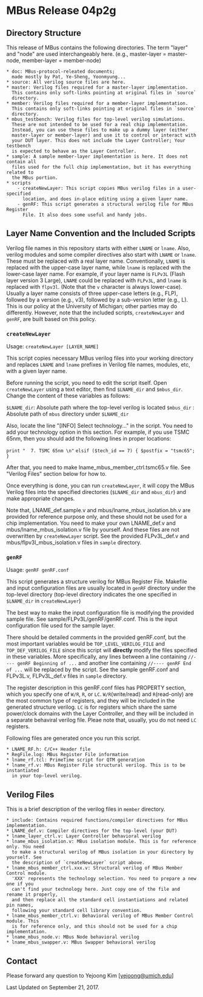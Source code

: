 # MBus Release 04p2g

## Directory Structure

This release of MBus contains the following directories. 
The term "layer" and "node" are used interchangeably here. 
(e.g., master-layer = master-node, member-layer = member-node)

    * doc: MBus-protocol-releated documents; 
      made mostly by Pat, Ye-Sheng, Yoonmyung...
    * source: All verilog source files are here.
    * master: Verilog files required for a master-layer implementation. 
      This contains only soft-links pointing at original files in `source` 
      directory.
    * member: Verilog files required for a member-layer implementation. 
      This contains only soft-links pointing at original files in `source` 
      directory.
    * mbus_testbench: Verilog files for top-level verilog simulations. 
      These are not intended to be used for a real chip implementation. 
      Instead, you can use these files to make up a dummy layer (either 
      master-layer or member-layer) and use it to control or interact with 
      your DUT layer. This does not include the Layer Controller; Your testbench 
      is expected to behave as the Layer Controller.
    * sample: A sample member-layer implementation is here. It does not contain all 
      files used for the full chip implementation, but it has everything related to 
      the MBus portion.
    * scripts
        - createNewLayer: This script copies MBus verilog files in a user-specified 
          location, and does in-place editing using a given layer name.
        - genRF: This script generates a structural verilog file for MBus Register 
          File. It also does some useful and handy jobs.


## Layer Name Convention and the Included Scripts

Verilog file names in this repository starts with either `LNAME` or `lname`. Also,
verilog modules and some compiler directives also start with `LNAME` or `lname`.
These must be replaced with a real layer name. Conventionally, `LNAME` is replaced
with the upper-case layer name, while `lname` is replaced with the lower-case layer
name. For example, if your layer name is `FLPv3L` (Flash layer version 3 Large),
`LNAME` could be replaced with `FLPv3L`, and `lname` is replaced with `flpv3l`.
(Note that the `v` character is always lower-case). Usually a layer name consists
of three upper-case letters (e.g., FLP), followed by a version (e.g., v3), followed
by a sub-version letter (e.g., L). This is our policy at the University of Michigan;
other parties may do differently. However, note that the included scripts,
`createNewLayer` and `genRF`, are built based on this policy.


### `createNewLayer`

Usage: `createNewLayer [LAYER_NAME]`

This script copies necessary MBus verilog files into your working directory and
replaces `LNAME` and `lname` prefixes in Verilog file names, modules, etc,
with a given layer name.

Before running the script, you need to edit the script itself. Open `createNewLayer`
using a text editor, then find `$LNAME_dir` and `$mbus_dir`. Change the content of
these variables as follows:

`$LNAME_dir`: Absolute path where the top-level verilog is located
`$mbus_dir` : Absolute path of `mbus` directory under `$LNAME_dir`

Also, locate the line "\[INFO\] Select technology..." in the script. You need to add
your technology option in this section. For example, if you use TSMC 65nm, then you
should add the following lines in proper locations:

`print "  7. TSMC 65nm \n"`
`elsif ($tech_id == 7) { $postfix = "tsmc65"; }`

After that, you need to make lname_mbus_member_ctrl.tsmc65.v file. See "Verilog Files"
section below for how to.

Once everything is done, you can run `createNewLayer`, it will copy the MBus Verilog 
files into the specified directories (`$LNAME_dir` and `mbus_dir`) and make appropriate
changes.

Note that, LNAME_def.sample.v and mbus/lname_mbus_isolation.bh.v are provided for
reference purpose only, and these should not be used for a chip implementation.
You need to make your own LNAME_def.v and mbus/lname_mbus_isolation.v file by yourself.
And these files are not overwritten by `createNewLayer` script. See the provided
FLPv3L_def.v and mbus/flpv3l_mbus_isolation.v files in `sample` directory.


### `genRF`

Usage: `genRF genRF.conf`

This script generates a structure verilog for MBus Register File. Makefile and input
configuration files are usually located in `genRF` directory under the top-level
directory (top-level directory indicates the one specified in `$LNAME_dir` in
`createNewLayer`)

The best way to make the input configuration file is modifying the provided sample
file. See sample/FLPv3L/genRF/genRF.conf. This is the input configuration file used
for the sample layer.

There should be detailed comments in the provided genRF.conf, but the most important
variables would be `TOP_LEVEL_VERILOG_FILE` and `TOP_DEF_VERILOG_FILE` since this
script will **directly** modify the files specified in these variables. More specifically,
any lines between a line containing `//---- genRF Beginning of ...` and another line
containing `//---- genRF End of ...` will be replaced by the script. See the sample
genRF.conf and FLPv3L.v, FLPv3L_def.v files in `sample` directory.

The register description in this genRF.conf files has PROPERTY section, which you
specify one of `W/R`, `R`, or `LC`. `W/R`(write/read) and `R`(read-only) are the most
common type of registers, and they will be included in the generated structure verilog.
`LC` is for registers which share the same power/clock domains with the Layer Controller,
and they will be included in a separate behaviral verilog file. Pleae note that, usually,
you do not need `LC` registers.

Following files are generated once you run this script.

    * LNAME_RF.h: C/C++ Header file
    * RegFile.log: MBus Register File information
    * lname_rf.tcl: PrimeTime script for QTM generation
    * lname_rf.v: MBus Register File structural verilog. This is to be instantiated 
      in your top-level verilog.


## Verilog Files

This is a brief description of the verilog files in `member` directory.

    * include: Contains required functions/compiler directives for MBus implementation.
    * LNAME_def.v: Compiler directives for the top-level (your DUT)
    * lname_layer_ctrl.v: Layer Controller behavioral verilog
    * lname_mbus_isolation.v: MBus isolation module. This is for reference only. You need
      to make a structural verilog of MBus isolation in your directory by yourself. See
      the description of `createNewLayer` script above.
    * lname_mbus_member_ctrl.xxx.v: Structural verilog of MBus Member Control module.
      'XXX' represents the technology selection. You need to prepare a new one if you
      can't find your technology here. Just copy one of the file and rename it properly,
      and then replace all the standard cell instantiations and related pin names,
      following your standard cell library convention.
    * lname_mbus_member_ctrl.v: Behavioral verilog of MBus Member Control module. This
      is for reference only, and this should not be used for a chip implementation.
    * lname_mbus_node.v: MBus Node behavioral verilog
    * lname_mbus_swapper.v: MBus Swapper behavioral verilog


## Contact

Please forward any question to Yejoong Kim [yejoong@umich.edu]

Last Updated on September 21, 2017.
